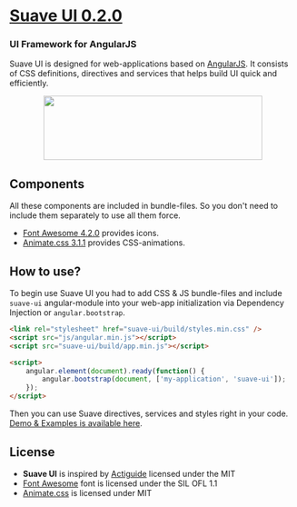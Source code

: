 # [Suave UI 0.2.0](http://uoziod.github.io/suave-ui)
### UI Framework for AngularJS

Suave UI is designed for web-applications based on [AngularJS](http://angularjs.org). It consists of CSS definitions, directives and services that helps build UI quick and efficiently.

<div align="center"><a href="http://uoziod.github.io/suave-ui"><img src="https://api.monosnap.com/image/download?id=HMjCJgaZ5celPSjGKTCFpBoO3b4DKw" width="385" height="113" /></a></div>


## Components

All these components are included in bundle-files. So you don't need to include them separately to use all them force.

- [Font Awesome 4.2.0](http://fontawesome.io/) provides icons.
- [Animate.css 3.1.1](http://daneden.github.io/animate.css/) provides CSS-animations. 


## How to use?

To begin use Suave UI you had to add CSS & JS bundle-files and include `suave-ui` angular-module into your web-app initialization via Dependency Injection or `angular.bootstrap`.

```html
<link rel="stylesheet" href="suave-ui/build/styles.min.css" />
<script src="js/angular.min.js"></script>
<script src="suave-ui/build/app.min.js"></script>

<script>
    angular.element(document).ready(function() {
        angular.bootstrap(document, ['my-application', 'suave-ui']);
    });
</script>
```

Then you can use Suave directives, services and styles right in your code. [Demo & Examples is available here](http://uoziod.github.io/suave-ui).


## License

- **Suave UI** is inspired by [Actiguide](https://github.com/tansky/actiguide) licensed under the MIT
- [Font Awesome](http://fontawesome.io/) font is licensed under the SIL OFL 1.1
- [Animate.css](http://daneden.github.io/animate.css/) is licensed under MIT
